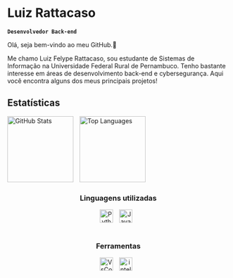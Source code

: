 # Luiz Rattacaso
**`Desenvolvedor Back-end`**

Olá, seja bem-vindo ao meu GitHub.👋

Me chamo Luiz Felype Rattacaso, sou estudante de Sistemas de Informação na Universidade Federal Rural de Pernambuco. Tenho bastante interesse em áreas de desenvolvimento back-end e cybersegurança.
Aqui você encontra alguns dos meus principais projetos!

<div>
<h2>Estatísticas</h2>
<p>
  <img 
    alt="GitHub Stats" 
    height="150" 
    style="padding-right: 10px;" 
    src="https://github-readme-stats.vercel.app/api?username=luizrattacaso&show_icons=true&theme=merko&include_all_commits=true&locale=pt-br" 
  />
  <img 
    alt="Top Languages" 
    height="150" 
    src="https://github-readme-stats.vercel.app/api/top-langs/?username=luizrattacaso&theme=merko&layout=compact&custom_title=Tecnologias&langs_count=9" 
  />
</p>

<div style="text-align: center;">
  <h3>Linguagens utilizadas</h3>
  <div>
    <img
      alt="Python" 
      title="Python"
      width="30px" 
      style="padding-right: 10px;" 
      src="https://cdn.jsdelivr.net/gh/devicons/devicon@latest/icons/python/python-original.svg" 
    />
    <img 
      alt="Java" 
      title="Java"
      width="30px" 
      style="padding-right: 10px;" 
      src="https://cdn.jsdelivr.net/gh/devicons/devicon@latest/icons/java/java-original.svg" 
    />
  </div>
</div>

<br>

<div style="text-align: center;">
  <h3>Ferramentas</h3>
  <div>
    <img
      alt="VsCode" 
      title="VsCode"
      width="30px" 
      style="padding-right: 10px;" 
      src="https://cdn.jsdelivr.net/gh/devicons/devicon@latest/icons/vscode/vscode-original.svg" 
    />
    <img 
      alt="intellij" 
      title="intellij"
      width="30px" 
      style="padding-right: 10px;" 
      src="https://cdn.jsdelivr.net/gh/devicons/devicon@latest/icons/intellij/intellij-original.svg" 
    />
  </div>
</div>

